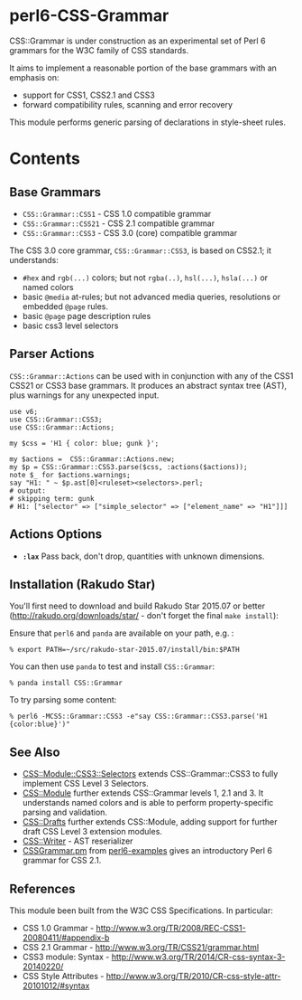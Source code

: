 perl6-CSS-Grammar
=================

CSS::Grammar is under construction as an experimental set of Perl 6 grammars for the W3C family of CSS standards.

It aims to implement a reasonable portion of the base grammars with an
emphasis on:

- support for CSS1, CSS2.1 and CSS3
- forward compatibility rules, scanning and error recovery

This module performs generic parsing of declarations in style-sheet rules.

Contents
========

Base Grammars
-------------
- `CSS::Grammar::CSS1`  - CSS 1.0 compatible grammar
- `CSS::Grammar::CSS21` - CSS 2.1 compatible grammar
- `CSS::Grammar::CSS3`  - CSS 3.0 (core) compatible grammar

The CSS 3.0 core grammar, `CSS::Grammar::CSS3`, is based on CSS2.1; it understands:

- `#hex` and `rgb(...)` colors; but not `rgba(..)`, `hsl(...)`, `hsla(...)` or named colors
- basic `@media` at-rules; but not advanced media queries, resolutions or embedded `@page` rules.
- basic `@page` page description rules
- basic css3 level selectors

Parser Actions
--------------
`CSS::Grammar::Actions` can be used with in conjunction with any of the CSS1
CSS21 or CSS3 base grammars. It produces an abstract syntax tree (AST), plus
warnings for any unexpected input.

    use v6;
    use CSS::Grammar::CSS3;
    use CSS::Grammar::Actions;

    my $css = 'H1 { color: blue; gunk }';

    my $actions =  CSS::Grammar::Actions.new;
    my $p = CSS::Grammar::CSS3.parse($css, :actions($actions));
    note $_ for $actions.warnings;
    say "H1: " ~ $p.ast[0]<ruleset><selectors>.perl;
    # output:
    # skipping term: gunk
    # H1: ["selector" => ["simple_selector" => ["element_name" => "H1"]]]

## Actions Options

- **`:lax`** Pass back, don't drop, quantities with unknown dimensions.

Installation (Rakudo Star)
--------------------------

You'll first need to download and build Rakudo Star 2015.07 or better (http://rakudo.org/downloads/star/ - don't forget the final `make install`):

Ensure that `perl6` and `panda` are available on your path, e.g. :

    % export PATH=~/src/rakudo-star-2015.07/install/bin:$PATH

You can then use `panda` to test and install `CSS::Grammar`:

    % panda install CSS::Grammar

To try parsing some content:

    % perl6 -MCSS::Grammar::CSS3 -e"say CSS::Grammar::CSS3.parse('H1 {color:blue}')"

See Also
--------
- [CSS::Module::CSS3::Selectors](https://github.com/p6-css/perl6-CSS-Module-CSS3-Selectors) extends CSS::Grammar::CSS3 to fully implement CSS Level 3 Selectors.
- [CSS::Module](https://github.com/p6-css/perl6-CSS-Module) further extends CSS::Grammar levels 1, 2.1 and 3. It understands named colors and is able to perform property-specific parsing and validation.
- [CSS::Drafts](https://github.com/p6-css/perl6-CSS-Drafts) further extends CSS::Module, adding support for further draft CSS Level 3 extension modules.
- [CSS::Writer](https://github.com/p6-css/perl6-CSS-Writer) - AST reserializer
- [CSSGrammar.pm](https://github.com/perl6/perl6-examples/blob/master/parsers/CSSGrammar.pm) from [perl6-examples](https://github.com/perl6/perl6-examples) gives an introductory Perl 6 grammar for CSS 2.1.

References
----------
This module been built from the W3C CSS Specifications. In particular:

- CSS 1.0 Grammar - http://www.w3.org/TR/2008/REC-CSS1-20080411/#appendix-b
- CSS 2.1 Grammar - http://www.w3.org/TR/CSS21/grammar.html
- CSS3 module: Syntax - http://www.w3.org/TR/2014/CR-css-syntax-3-20140220/
- CSS Style Attributes - http://www.w3.org/TR/2010/CR-css-style-attr-20101012/#syntax
